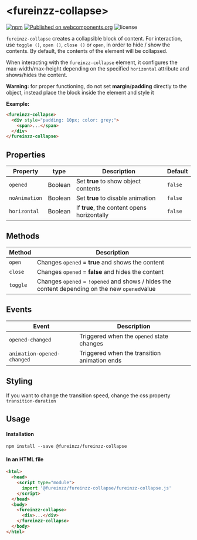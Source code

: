 # &lt;fureinzz-collapse&gt;

[![npm](https://img.shields.io/npm/v/@fureinzz/fureinzz-collapse?style=flat-square)](https://www.npmjs.com/package/@fureinzz/fureinzz-collapse)
[![Published on webcomponents.org](https://img.shields.io/badge/webcomponents.org-published-blue.svg?style=flat-square)](https://www.webcomponents.org/element/@fureinzz/fureinzz-collapse)
![license](https://img.shields.io/github/license/fureinzz/fureinzz-collapse?style=flat-square)

`fureinzz-collapse`  creates a collapsible block of content. For interaction, use `toggle ()`, `open ()`, `close ()` or `open`, in order to hide / show the contents. By default, the contents of the element will be collapsed.


When interacting with the `fureinzz-collapse` element, it configures the max-width/max-height depending on the specified `horizontal` attribute and shows/hides the content.

**Warning:** for proper functioning, do not set  **margin**/**padding**  directly to the object, instead place the block inside the element and style it

**Example:**
```html
<fureinzz-collapse>
  <div style="padding: 10px; color: grey;">
    <span>...</span>
  </div>
</fureinzz-collapse>
```

## Properties
| Property | type | Description | Default |
| --- | --- | --- | --- |
| `opened` | Boolean | Set **true** to show object contents | `false` |
| `noAnimation` | Boolean | Set **true** to disable animation  | `false` |
| `horizontal` | Boolean | If **true**, the content opens horizontally| `false` |

## Methods
| Method | Description | 
| --- | --- | 
| `open`  | Changes `opened` = **true** and shows the content|
| `close`  | Changes `opened` = **false** and hides the content |
| `toggle`  |  Changes `opened` = `!opened` and shows / hides the content depending on the new `opened`value|

## Events
| Event | Description | 
| --- | --- | 
| `opened-changed`  | Triggered when the `opened` state changes |
| `animation-opened-changed`  |Triggered when the transition animation ends |


## Styling

If you want to change the transition speed, change the css property `transition-duration`

## Usage

#### Installation
```
npm install --save @fureinzz/fureinzz-collapse
```

#### In an HTML file
```html
<html>
  <head>
    <script type="module">
      import '@fureinzz/fureinzz-collapse/fureinzz-collapse.js'
    </script>
  </head>
  <body>
    <fureinzz-collapse>
      <div>...</div>
    </fureinzz-collapse>
  </body>
</html>
```